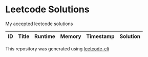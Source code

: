 
# Leetcode Solutions
My accepted leetcode solutions

|ID|Title|Runtime|Memory|Timestamp|Solution|
|---|-----|--------|-------|-------------|--------|

This repository was generated using [leetcode-cli](https://github.com/SocioDroid/leetcode-py-cli)